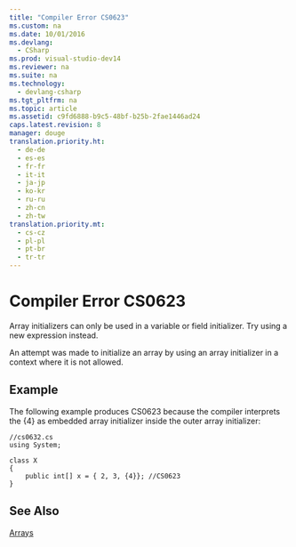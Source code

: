 ```yaml
---
title: "Compiler Error CS0623"
ms.custom: na
ms.date: 10/01/2016
ms.devlang: 
  - CSharp
ms.prod: visual-studio-dev14
ms.reviewer: na
ms.suite: na
ms.technology: 
  - devlang-csharp
ms.tgt_pltfrm: na
ms.topic: article
ms.assetid: c9fd6888-b9c5-48bf-b25b-2fae1446ad24
caps.latest.revision: 8
manager: douge
translation.priority.ht: 
  - de-de
  - es-es
  - fr-fr
  - it-it
  - ja-jp
  - ko-kr
  - ru-ru
  - zh-cn
  - zh-tw
translation.priority.mt: 
  - cs-cz
  - pl-pl
  - pt-br
  - tr-tr
---
```

# Compiler Error CS0623
Array initializers can only be used in a variable or field initializer. Try using a new expression instead.  
  
 An attempt was made to initialize an array by using an array initializer in a context where it is not allowed.  
  
## Example  
 The following example produces CS0623 because the compiler interprets the {4} as embedded array initializer inside the outer array initializer:  
  
```  
//cs0632.cs  
using System;  
  
class X  
{  
    public int[] x = { 2, 3, {4}}; //CS0623  
}  
```  
  
## See Also  
 [Arrays](../Topic/Arrays%20\(C%23%20Programming%20Guide\).md)